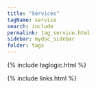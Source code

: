 ```yaml
---
title: "Services"
tagName: service
search: include
permalink: tag_service.html
sidebar: mydoc_sidebar
folder: tags
---
```

{% include taglogic.html %}

{% include links.html %}

